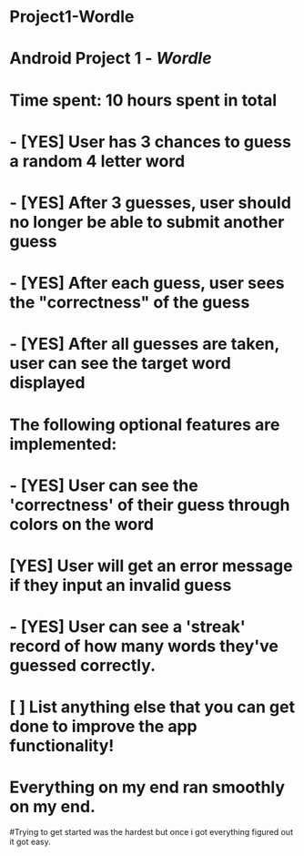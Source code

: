 # Project1-Wordle

# Android Project 1 - *Wordle*
# Time spent: **10** hours spent in total
# - [YES] **User has 3 chances to guess a random 4 letter word**
# - [YES] **After 3 guesses, user should no longer be able to submit another guess**
# - [YES] **After each guess, user sees the "correctness" of the guess**
# - [YES] **After all guesses are taken, user can see the target word displayed**

# The following **optional** features are implemented:

# - [YES] User can see the 'correctness' of their guess through colors on the word 
#  [YES] User will get an error message if they input an invalid guess
# - [YES] User can see a 'streak' record of how many words they've guessed correctly.
# [ ] List anything else that you can get done to improve the app functionality!

# Everything on my end ran smoothly on my end.

#Trying to get started was the hardest but once i got everything figured out it got easy.